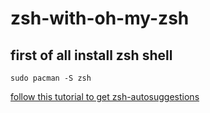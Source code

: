 # zsh-with-oh-my-zsh
## first of all install zsh shell
  ```sudo pacman -S zsh```

[follow this tutorial to get zsh-autosuggestions](https://github.com/zsh-users/zsh-autosuggestions/blob/master/INSTALL.md#oh-my-zsh)
